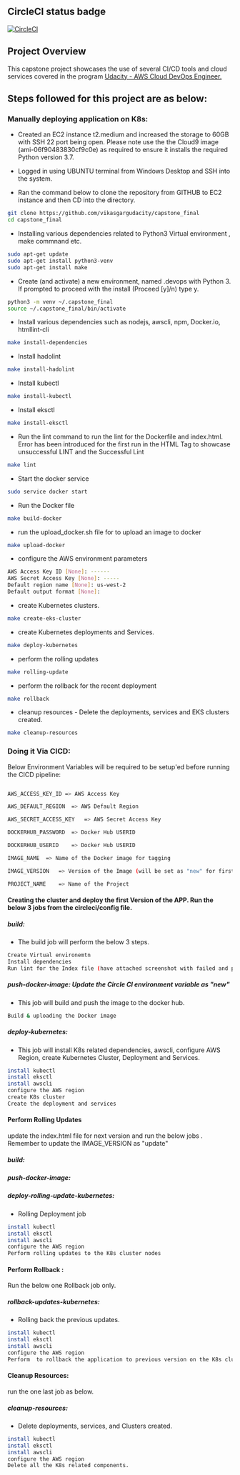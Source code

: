 ## CircleCI status badge  
[![CircleCI](https://circleci.com/gh/vikasgargudacity/project4_final/tree/master.svg?style=svg)](https://circleci.com/gh/vikasgargudacity/project4_final/tree/master)

## Project Overview

This capstone project showcases the use of several CI/CD tools and cloud services covered in the program [Udacity - AWS Cloud DevOps Engineer.](https://www.udacity.com/course/cloud-dev-ops-nanodegree--nd9991)

## Steps followed for this project are as below: 

### Manually deploying application on K8s:
- Created an EC2 instance t2.medium and increased the storage to 60GB with SSH 22 port being open. Please note use the the Cloud9 image (ami-06f90483830cf9c0e) as required to ensure it installs the required Python version 3.7. 

- Logged in using UBUNTU terminal from Windows Desktop and SSH into the system. 

- Ran the command below to clone the repository from GITHUB to EC2 instance and then CD into the directory. 
```bash
git clone https://github.com/vikasgargudacity/capstone_final
cd capstone_final
```

- Installing various dependencies related to Python3 Virtual environment , make commnand etc.
```bash
sudo apt-get update
sudo apt-get install python3-venv 
sudo apt-get install make
```

- Create (and activate) a new environment, named .devops with Python 3. If prompted to proceed with the install (Proceed [y]/n) type y.
```bash
python3 -m venv ~/.capstone_final
source ~/.capstone_final/bin/activate
```

- Install various dependencies such as nodejs, awscli, npm, Docker.io, htmllint-cli
```bash
make install-dependencies
```

- Install hadolint
```bash
make install-hadolint
```

- Install kubectl
```bash
make install-kubectl
```
- Install eksctl
```bash
make install-eksctl
```

- Run the lint command to run the lint for the Dockerfile and index.html. Error has been introduced for the first run in the HTML Tag to showcase unsuccessful LINT and the Successful Lint
```bash
make lint
```

- Start the docker service 
```bash
sudo service docker start
```

- Run the Docker file
```bash
make build-docker
```

- run the upload_docker.sh file for to upload an image to docker 
```bash
make upload-docker
```
 
- configure the AWS environment parameters
```bash
AWS Access Key ID [None]: ------ 
AWS Secret Access Key [None]: ----- 
Default region name [None]: us-west-2
Default output format [None]:
```

- create Kubernetes clusters.  
```bash
make create-eks-cluster
```

- create Kubernetes deployments and Services.   
```bash
make deploy-kubernetes
```

- perform the rolling updates
```bash
make rolling-update
```

- perform the rollback for the recent deployment
```bash
make rollback
```

- cleanup resources - Delete the deployments, services and EKS clusters created.
```bash
make cleanup-resources
```

### Doing it Via CICD:
Below Environment Variables will be required to be setup'ed before running the CICD pipeline: 
```bash

AWS_ACCESS_KEY_ID => AWS Access Key

AWS_DEFAULT_REGION	=> AWS Default Region 

AWS_SECRET_ACCESS_KEY	=> AWS Secret Access Key

DOCKERHUB_PASSWORD	=> Docker Hub USERID

DOCKERHUB_USERID	=> Docker Hub USERID

IMAGE_NAME	=> Name of the Docker image for tagging

IMAGE_VERSION	=> Version of the Image (will be set as "new" for first run and "update" for rolling updates)

PROJECT_NAME	=> Name of the Project  
``` 

#### Creating the cluster and deploy the first Version of the APP. Run the below 3 jobs from the circleci/config file.

##### build: 
- The build job will perform the below 3 steps. 
```bash
Create Virtual environemtn
Install dependencies 
Run lint for the Index file (have attached screenshot with failed and passed lint scenario)
```
##### push-docker-image: Update the Circle CI environment variable as "new"
- This job will build and push the image to the docker hub. 
```bash
Build & uploading the Docker image
```
##### deploy-kubernetes:
- This job will  install K8s related dependencies, awscli, configure AWS Region, create Kubernetes Cluster, Deployment and Services. 
```bash
install kubectl
install eksctl
install awscli
configure the AWS region
create K8s cluster
Create the deployment and services
```

#### Perform Rolling Updates
update the index.html file for next version and run the below jobs . Remember to update the IMAGE_VERSION as "update"
##### build: 
##### push-docker-image: 
##### deploy-rolling-update-kubernetes: 
- Rolling Deployment job 
```bash
install kubectl
install eksctl
install awscli
configure the AWS region
Perform rolling updates to the K8s cluster nodes
```
#### Perform Rollback : 
Run the below one Rollback job only.
##### rollback-updates-kubernetes:
- Rolling back the previous updates. 
```bash
install kubectl
install eksctl
install awscli
configure the AWS region
Perform  to rollback the application to previous version on the K8s cluster nodes
```
#### Cleanup Resources: 
run the one last job as below. 
##### cleanup-resources:
- Delete deployments, services, and Clusters created. 
```bash
install kubectl
install eksctl
install awscli
configure the AWS region
Delete all the K8s related components. 
```
